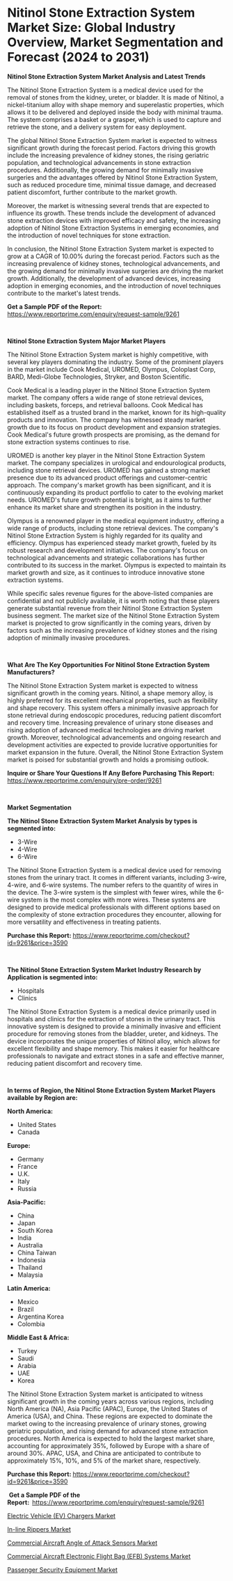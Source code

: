 <p><h1>Nitinol Stone Extraction System Market Size: Global Industry Overview, Market Segmentation and Forecast (2024 to 2031)</h1></p><p><strong>Nitinol Stone Extraction System Market Analysis and Latest Trends</strong></p>
<p><p>The Nitinol Stone Extraction System is a medical device used for the removal of stones from the kidney, ureter, or bladder. It is made of Nitinol, a nickel-titanium alloy with shape memory and superelastic properties, which allows it to be delivered and deployed inside the body with minimal trauma. The system comprises a basket or a grasper, which is used to capture and retrieve the stone, and a delivery system for easy deployment.</p><p>The global Nitinol Stone Extraction System market is expected to witness significant growth during the forecast period. Factors driving this growth include the increasing prevalence of kidney stones, the rising geriatric population, and technological advancements in stone extraction procedures. Additionally, the growing demand for minimally invasive surgeries and the advantages offered by Nitinol Stone Extraction System, such as reduced procedure time, minimal tissue damage, and decreased patient discomfort, further contribute to the market growth.</p><p>Moreover, the market is witnessing several trends that are expected to influence its growth. These trends include the development of advanced stone extraction devices with improved efficacy and safety, the increasing adoption of Nitinol Stone Extraction Systems in emerging economies, and the introduction of novel techniques for stone extraction.</p><p>In conclusion, the Nitinol Stone Extraction System market is expected to grow at a CAGR of 10.00% during the forecast period. Factors such as the increasing prevalence of kidney stones, technological advancements, and the growing demand for minimally invasive surgeries are driving the market growth. Additionally, the development of advanced devices, increasing adoption in emerging economies, and the introduction of novel techniques contribute to the market's latest trends.</p></p>
<p><strong>Get a Sample PDF of the Report:&nbsp;</strong> <a href="https://www.reportprime.com/enquiry/request-sample/9261">https://www.reportprime.com/enquiry/request-sample/9261</a></p>
<p>&nbsp;</p>
<p><strong>Nitinol Stone Extraction System Major Market Players</strong></p>
<p><p>The Nitinol Stone Extraction System market is highly competitive, with several key players dominating the industry. Some of the prominent players in the market include Cook Medical, UROMED, Olympus, Coloplast Corp, BARD, Medi-Globe Technologies, Stryker, and Boston Scientific.</p><p>Cook Medical is a leading player in the Nitinol Stone Extraction System market. The company offers a wide range of stone retrieval devices, including baskets, forceps, and retrieval balloons. Cook Medical has established itself as a trusted brand in the market, known for its high-quality products and innovation. The company has witnessed steady market growth due to its focus on product development and expansion strategies. Cook Medical's future growth prospects are promising, as the demand for stone extraction systems continues to rise.</p><p>UROMED is another key player in the Nitinol Stone Extraction System market. The company specializes in urological and endourological products, including stone retrieval devices. UROMED has gained a strong market presence due to its advanced product offerings and customer-centric approach. The company's market growth has been significant, and it is continuously expanding its product portfolio to cater to the evolving market needs. UROMED's future growth potential is bright, as it aims to further enhance its market share and strengthen its position in the industry.</p><p>Olympus is a renowned player in the medical equipment industry, offering a wide range of products, including stone retrieval devices. The company's Nitinol Stone Extraction System is highly regarded for its quality and efficiency. Olympus has experienced steady market growth, fueled by its robust research and development initiatives. The company's focus on technological advancements and strategic collaborations has further contributed to its success in the market. Olympus is expected to maintain its market growth and size, as it continues to introduce innovative stone extraction systems.</p><p>While specific sales revenue figures for the above-listed companies are confidential and not publicly available, it is worth noting that these players generate substantial revenue from their Nitinol Stone Extraction System business segment. The market size of the Nitinol Stone Extraction System market is projected to grow significantly in the coming years, driven by factors such as the increasing prevalence of kidney stones and the rising adoption of minimally invasive procedures.</p></p>
<p>&nbsp;</p>
<p><strong>What Are The Key Opportunities For Nitinol Stone Extraction System Manufacturers?</strong></p>
<p><p>The Nitinol Stone Extraction System market is expected to witness significant growth in the coming years. Nitinol, a shape memory alloy, is highly preferred for its excellent mechanical properties, such as flexibility and shape recovery. This system offers a minimally invasive approach for stone retrieval during endoscopic procedures, reducing patient discomfort and recovery time. Increasing prevalence of urinary stone diseases and rising adoption of advanced medical technologies are driving market growth. Moreover, technological advancements and ongoing research and development activities are expected to provide lucrative opportunities for market expansion in the future. Overall, the Nitinol Stone Extraction System market is poised for substantial growth and holds a promising outlook.</p></p>
<p><strong>Inquire or Share Your Questions If Any Before Purchasing This Report:</strong> <a href="https://www.reportprime.com/enquiry/pre-order/9261">https://www.reportprime.com/enquiry/pre-order/9261</a></p>
<p>&nbsp;</p>
<p><strong>Market Segmentation</strong></p>
<p><strong>The Nitinol Stone Extraction System Market Analysis by types is segmented into:</strong></p>
<p><ul><li>3-Wire</li><li>4-Wire</li><li>6-Wire</li></ul></p>
<p><p>The Nitinol Stone Extraction System is a medical device used for removing stones from the urinary tract. It comes in different variants, including 3-wire, 4-wire, and 6-wire systems. The number refers to the quantity of wires in the device. The 3-wire system is the simplest with fewer wires, while the 6-wire system is the most complex with more wires. These systems are designed to provide medical professionals with different options based on the complexity of stone extraction procedures they encounter, allowing for more versatility and effectiveness in treating patients.</p></p>
<p><strong>Purchase this Report:&nbsp;</strong><a href="https://www.reportprime.com/checkout?id=9261&price=3590">https://www.reportprime.com/checkout?id=9261&price=3590</a></p>
<p>&nbsp;</p>
<p><strong>The Nitinol Stone Extraction System Market Industry Research by Application is segmented into:</strong></p>
<p><ul><li>Hospitals</li><li>Clinics</li></ul></p>
<p><p>The Nitinol Stone Extraction System is a medical device primarily used in hospitals and clinics for the extraction of stones in the urinary tract. This innovative system is designed to provide a minimally invasive and efficient procedure for removing stones from the bladder, ureter, and kidneys. The device incorporates the unique properties of Nitinol alloy, which allows for excellent flexibility and shape memory. This makes it easier for healthcare professionals to navigate and extract stones in a safe and effective manner, reducing patient discomfort and recovery time.</p></p>
<p>&nbsp;</p>
<p><strong>In terms of Region, the Nitinol Stone Extraction System Market Players available by Region are:</strong></p>
<p>
    <p> <strong> North America: </strong>
        <ul>
            <li>United States</li>
            <li>Canada</li>
        </ul>
        </p> 
    <p> <strong> Europe: </strong>
        <ul>
            <li>Germany</li>
            <li>France</li>
            <li>U.K.</li>
            <li>Italy</li>
            <li>Russia</li>
        </ul>
        </p> 
    <p> <strong> Asia-Pacific: </strong>
        <ul>
            <li>China</li>
            <li>Japan</li>
            <li>South Korea</li>
            <li>India</li>
            <li>Australia</li>
            <li>China Taiwan</li>
            <li>Indonesia</li>
            <li>Thailand</li>
            <li>Malaysia</li>
        </ul>
        </p> 
    <p> <strong> Latin America: </strong>
        <ul>
            <li>Mexico</li>
            <li>Brazil</li>
            <li>Argentina Korea</li>
            <li>Colombia</li>
        </ul>
        </p> 
    <p> <strong> Middle East & Africa: </strong>
        <ul>
            <li>Turkey</li>
            <li>Saudi</li>
            <li>Arabia</li>
            <li>UAE</li>
            <li>Korea</li>
        </ul>
    </p>
    </p>
<p><p>The Nitinol Stone Extraction System market is anticipated to witness significant growth in the coming years across various regions, including North America (NA), Asia Pacific (APAC), Europe, the United States of America (USA), and China. These regions are expected to dominate the market owing to the increasing prevalence of urinary stones, growing geriatric population, and rising demand for advanced stone extraction procedures. North America is expected to hold the largest market share, accounting for approximately 35%, followed by Europe with a share of around 30%. APAC, USA, and China are anticipated to contribute to approximately 15%, 10%, and 5% of the market share, respectively.</p></p>
<p><strong>Purchase this Report: </strong><a href="https://www.reportprime.com/checkout?id=9261&price=3590">https://www.reportprime.com/checkout?id=9261&price=3590</a></p>
<p>&nbsp;<strong>Get a Sample PDF of the Report:&nbsp;&nbsp;</strong><a href="https://www.reportprime.com/enquiry/request-sample/9261">https://www.reportprime.com/enquiry/request-sample/9261</a></p>
<p><strong></strong></p>
<p><p><a href="https://medium.com/@charityrice25/electric-vehicle-ev-chargers-market-report-reveals-the-latest-trends-and-growth-opportunities-of-9b2155398494">Electric Vehicle (EV) Chargers Market</a></p><p><a href="https://medium.com/@amosmonahan243/in-line-rippers-market-size-and-market-trends-complete-industry-overview-2024-to-2031-f254faeee428">In-line Rippers Market</a></p><p><a href="https://medium.com/@charityrice25/commercial-aircraft-angle-of-attack-sensors-market-research-report-its-history-and-forecast-2024-6fca41db0e7a">Commercial Aircraft Angle of Attack Sensors Market</a></p><p><a href="https://medium.com/@charityrice25/commercial-aircraft-electronic-flight-bag-efb-systems-market-comprehensive-assessment-by-type-af1f149769f8">Commercial Aircraft Electronic Flight Bag (EFB) Systems Market</a></p><p><a href="https://medium.com/@charityrice25/passenger-security-equipment-market-trends-and-market-analysis-forecasted-for-period-2024-2031-be4fadaf89c1">Passenger Security Equipment Market</a></p></p>